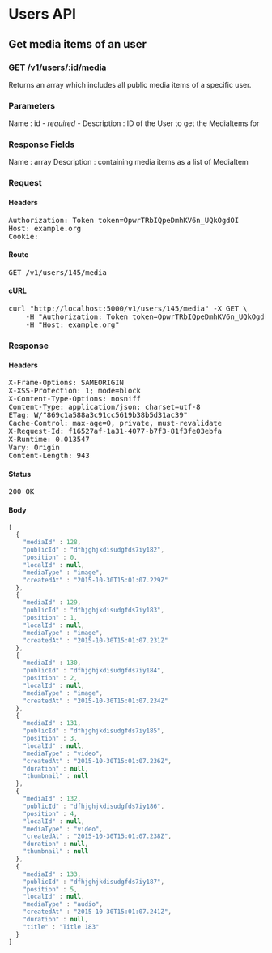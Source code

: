 # Users API

## Get media items of an user

### GET /v1/users/:id/media

Returns an array which includes all public media items of a specific user.

### Parameters

Name : id *- required -*
Description : ID of the User to get the MediaItems for


### Response Fields

Name : array
Description : containing media items as a list of MediaItem

### Request

#### Headers

<pre>Authorization: Token token=OpwrTRbIQpeDmhKV6n_UQkOgdOI
Host: example.org
Cookie: </pre>

#### Route

<pre>GET /v1/users/145/media</pre>

#### cURL

<pre class="request">curl &quot;http://localhost:5000/v1/users/145/media&quot; -X GET \
	-H &quot;Authorization: Token token=OpwrTRbIQpeDmhKV6n_UQkOgdOI&quot; \
	-H &quot;Host: example.org&quot;</pre>

### Response

#### Headers

<pre>X-Frame-Options: SAMEORIGIN
X-XSS-Protection: 1; mode=block
X-Content-Type-Options: nosniff
Content-Type: application/json; charset=utf-8
ETag: W/&quot;869c1a588a3c91cc5619b38b5d31ac39&quot;
Cache-Control: max-age=0, private, must-revalidate
X-Request-Id: f16527af-1a31-4077-b7f3-81f3fe03ebfa
X-Runtime: 0.013547
Vary: Origin
Content-Length: 943</pre>

#### Status

<pre>200 OK</pre>

#### Body

```javascript
[
  {
    "mediaId" : 128,
    "publicId" : "dfhjghjkdisudgfds7iy182",
    "position" : 0,
    "localId" : null,
    "mediaType" : "image",
    "createdAt" : "2015-10-30T15:01:07.229Z"
  },
  {
    "mediaId" : 129,
    "publicId" : "dfhjghjkdisudgfds7iy183",
    "position" : 1,
    "localId" : null,
    "mediaType" : "image",
    "createdAt" : "2015-10-30T15:01:07.231Z"
  },
  {
    "mediaId" : 130,
    "publicId" : "dfhjghjkdisudgfds7iy184",
    "position" : 2,
    "localId" : null,
    "mediaType" : "image",
    "createdAt" : "2015-10-30T15:01:07.234Z"
  },
  {
    "mediaId" : 131,
    "publicId" : "dfhjghjkdisudgfds7iy185",
    "position" : 3,
    "localId" : null,
    "mediaType" : "video",
    "createdAt" : "2015-10-30T15:01:07.236Z",
    "duration" : null,
    "thumbnail" : null
  },
  {
    "mediaId" : 132,
    "publicId" : "dfhjghjkdisudgfds7iy186",
    "position" : 4,
    "localId" : null,
    "mediaType" : "video",
    "createdAt" : "2015-10-30T15:01:07.238Z",
    "duration" : null,
    "thumbnail" : null
  },
  {
    "mediaId" : 133,
    "publicId" : "dfhjghjkdisudgfds7iy187",
    "position" : 5,
    "localId" : null,
    "mediaType" : "audio",
    "createdAt" : "2015-10-30T15:01:07.241Z",
    "duration" : null,
    "title" : "Title 183"
  }
]
```
